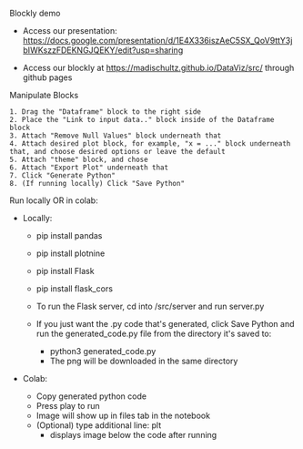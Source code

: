 Blockly demo

- Access our presentation: https://docs.google.com/presentation/d/1E4X336iszAeC5SX_QoV9ttY3jbIWKszzFDEKNGJQEKY/edit?usp=sharing 

- Access our blockly at https://madischultz.github.io/DataViz/src/ through github pages

Manipulate Blocks

    1. Drag the "Dataframe" block to the right side
    2. Place the "Link to input data.." block inside of the Dataframe block
    3. Attach "Remove Null Values" block underneath that
    4. Attach desired plot block, for example, "x = ..." block underneath that, and choose desired options or leave the default
    5. Attach "theme" block, and chose
    6. Attach "Export Plot" underneath that
    7. Click "Generate Python"
    8. (If running locally) Click "Save Python" 

Run locally OR in colab: 

* Locally:
    * pip install pandas
    * pip install plotnine
    * pip install Flask
    * pip install flask_cors
 
    * To run the Flask server, cd into /src/server and run server.py
      
    * If you just want the .py code that's generated, click Save Python and run the generated_code.py file from the directory it's saved to:
        * python3 generated_code.py
        * The png will be downloaded in the same directory


* Colab:
    * Copy generated python code
    * Press play to run
    * Image will show up in files tab in the notebook
    * (Optional) type additional line: plt
        * displays image below the code after running

